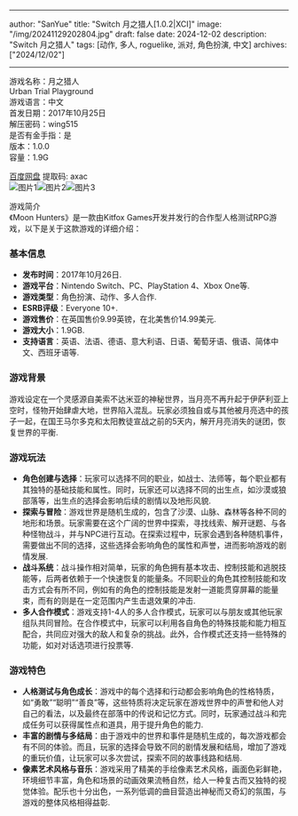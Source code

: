 
---
author: "SanYue"
title: "Switch 月之猎人[1.0.2|XCI]"
image: "/img/20241129202804.jpg"
draft: false
date: 2024-12-02
description: "Switch 月之猎人"
tags: [动作, 多人, roguelike, 派对, 角色扮演, 中文]
archives: ["2024/12/02"]

---

游戏名称：月之猎人   
Urban Trial Playground    
游戏语言：中文  
首发日期：2017年10月25日  
解压密码：wing515  
是否有金手指：是  
版本：1.0.0   
容量：1.9G

[百度网盘](https://pan.baidu.com/s/1VF-GXoCbdhYIi0G0tyRzEg) 提取码: axac  
![图片1](/img/50f8c1.jpg)![图片2](/img/780496.jpg)![图片3](/img/197e4c.jpg)  

游戏简介  
《Moon Hunters》是一款由Kitfox Games开发并发行的合作型人格测试RPG游戏，以下是关于这款游戏的详细介绍：

### 基本信息
- **发布时间**：2017年10月26日.
- **游戏平台**：Nintendo Switch、PC、PlayStation 4、Xbox One等.
- **游戏类型**：角色扮演、动作、多人合作.
- **ESRB评级**：Everyone 10+.
- **游戏售价**：在英国售价9.99英镑，在北美售价14.99美元.
- **游戏大小**：1.9GB.
- **支持语言**：英语、法语、德语、意大利语、日语、葡萄牙语、俄语、简体中文、西班牙语等.

### 游戏背景
游戏设定在一个灵感源自美索不达米亚的神秘世界，当月亮不再升起于伊萨利亚上空时，怪物开始肆虐大地，世界陷入混乱。玩家必须独自或与其他被月亮选中的孩子一起，在国王马尔多克和太阳教徒宣战之前的5天内，解开月亮消失的谜团，恢复世界的平衡.

### 游戏玩法
- **角色创建与选择**：玩家可以选择不同的职业，如战士、法师等，每个职业都有其独特的基础技能和属性。同时，玩家还可以选择不同的出生点，如沙漠或狼部落等，出生点的选择会影响后续的剧情以及地形风貌.
- **探索与冒险**：游戏世界是随机生成的，包含了沙漠、山脉、森林等各种不同的地形和场景。玩家需要在这个广阔的世界中探索，寻找线索、解开谜题、与各种怪物战斗，并与NPC进行互动。在探索过程中，玩家会遇到各种随机事件，需要做出不同的选择，这些选择会影响角色的属性和声誉，进而影响游戏的剧情发展.
- **战斗系统**：战斗操作相对简单，玩家的角色拥有基本攻击、控制技能和逃脱技能等，后两者依赖于一个快速恢复的能量条。不同职业的角色其控制技能和攻击方式会有所不同，例如有的角色的控制技能是发射一道能贯穿屏幕的能量束，而有的则是在一定范围内产生击退效果的冲击.
- **多人合作模式**：游戏支持1-4人的多人合作模式，玩家可以与朋友或其他玩家组队共同冒险。在合作模式中，玩家可以利用各自角色的特殊技能和能力相互配合，共同应对强大的敌人和复杂的挑战。此外，合作模式还支持一些特殊的功能，如对对话选项进行投票等.

### 游戏特色
- **人格测试与角色成长**：游戏中的每个选择和行动都会影响角色的性格特质，如“勇敢”“聪明”“善良”等，这些特质将决定玩家在游戏世界中的声誉和他人对自己的看法，以及最终在部落中的传说和记忆方式。同时，玩家通过战斗和完成任务可以获得属性点和道具，用于提升角色的能力.
- **丰富的剧情与多结局**：由于游戏中的世界和事件是随机生成的，每次游戏都会有不同的体验。而且，玩家的选择会导致不同的剧情发展和结局，增加了游戏的重玩价值，让玩家可以多次尝试，探索不同的故事线路和结局.
- **像素艺术风格与音乐**：游戏采用了精美的手绘像素艺术风格，画面色彩鲜艳，环境细节丰富，角色和场景的动画效果流畅自然，给人一种复古而又独特的视觉体验。配乐也十分出色，一系列低调的曲目营造出神秘而又奇幻的氛围，与游戏的整体风格相得益彰.
